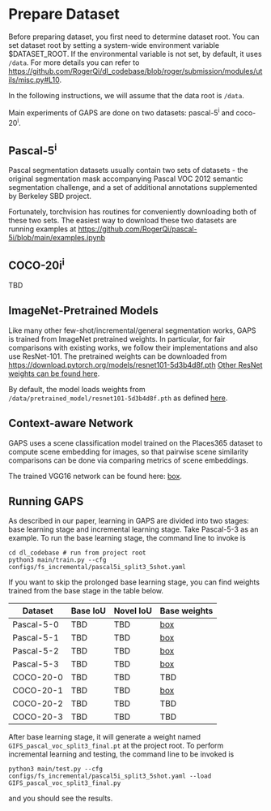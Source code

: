# Prepare Dataset

Before preparing dataset, you first need to determine dataset root. You can set dataset root by setting a system-wide environment variable $DATASET_ROOT. If the environmental variable is not set, by default, it uses `/data`. For more details you can refer to https://github.com/RogerQi/dl_codebase/blob/roger/submission/modules/utils/misc.py#L10.

In the following instructions, we will assume that the data root is `/data`.

Main experiments of GAPS are done on two datasets: pascal-5<sup>i</sup> and coco-20<sup>i</sup>.

## Pascal-5<sup>i</sup>

Pascal segmentation datasets usually contain two sets of datasets - the original segmentation mask accompanying Pascal VOC 2012 semantic segmentation challenge, and a set of additional annotations supplemented by Berkeley SBD project.

Fortunately, torchvision has routines for conveniently downloading both of these two sets. The easiest way to download these two datasets are running examples at https://github.com/RogerQi/pascal-5i/blob/main/examples.ipynb

## COCO-20i<sup>i</sup>

TBD

## ImageNet-Pretrained Models

Like many other few-shot/incremental/general segmentation works, GAPS is trained from ImageNet pretrained weights. In particular, for fair comparisons with existing works, we follow their implementations and also use ResNet-101. The pretrained weights can be downloaded from https://download.pytorch.org/models/resnet101-5d3b4d8f.pth [Other ResNet weights can be found here](https://pytorch.org/vision/0.8/_modules/torchvision/models/resnet.html).

By default, the model loads weights from `/data/pretrained_model/resnet101-5d3b4d8f.pth` as defined [here](https://github.com/RogerQi/dl_codebase/blob/roger/submission/configs/fs_incremental/pascal5i_base.yaml#L16).

## Context-aware Network

GAPS uses a scene classification model trained on the Places365 dataset to compute scene embedding for images, so that pairwise scene similarity comparisons can be done via comparing metrics of scene embeddings.

The trained VGG16 network can be found here: [box](https://uofi.box.com/s/w6mtgeg79q2h9228c4plmitha7du77d2).

## Running GAPS

As described in our paper, learning in GAPS are divided into two stages: base learning stage and incremental learning stage. Take Pascal-5-3 as an example. To run the base learning stage, the command line to invoke is

```
cd dl_codebase # run from project root
python3 main/train.py --cfg configs/fs_incremental/pascal5i_split3_5shot.yaml
```

If you want to skip the prolonged base learning stage, you can find weights trained from the base stage in the table below.

| Dataset | Base IoU | Novel IoU | Base weights |
| --- | --- | --- | --- |
| Pascal-5-0 | TBD | TBD | [box](https://uofi.box.com/s/qwjpio1xubzp2h87vzmnosvff3kt2sfz) |
| Pascal-5-1 | TBD | TBD | [box](https://uofi.box.com/s/3b4opya1qmhztnn2mxaqjce32izvuvep) |
| Pascal-5-2 | TBD | TBD | [box](https://uofi.box.com/s/s9tb3jcl2n1vi73iu2e482to1txfhyhs) |
| Pascal-5-3 | TBD | TBD | [box](https://uofi.box.com/s/1fhmkne8pm8l8ucsg4uazlisioito8f1) |
| COCO-20-0  | TBD | TBD | TBD |
| COCO-20-1  | TBD | TBD | [box](https://uofi.box.com/s/ccrosqwpks20ik5u50btxyfhf5776mjn) |
| COCO-20-2  | TBD | TBD | TBD |
| COCO-20-3  | TBD | TBD | TBD |

After base learning stage, it will generate a weight named `GIFS_pascal_voc_split3_final.pt` at the project root. To perform incremental learning and testing, the command line to be invoked is

```
python3 main/test.py --cfg configs/fs_incremental/pascal5i_split3_5shot.yaml --load GIFS_pascal_voc_split3_final.py
```

and you should see the results.
